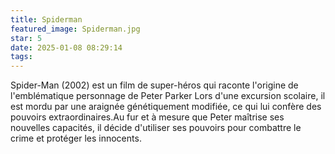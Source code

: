 ```yaml
---
title: Spiderman
featured_image: Spiderman.jpg
star: 5
date: 2025-01-08 08:29:14
tags:
---
```

Spider-Man (2002) est un film de super-héros qui raconte l'origine de l'emblématique personnage de Peter Parker Lors d'une excursion scolaire, il est mordu par une araignée génétiquement modifiée, ce qui lui confère des pouvoirs extraordinaires.Au fur et à mesure que Peter maîtrise ses nouvelles capacités, il décide d'utiliser ses pouvoirs pour combattre le crime et protéger les innocents.